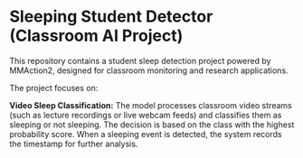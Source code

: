 # Sleeping Student Detector (Classroom AI Project)
This repository contains a student sleep detection project powered by MMAction2, designed for classroom monitoring and research applications.

The project focuses on:

**Video Sleep Classification:** The model processes classroom video streams (such as lecture recordings or live webcam feeds) and classifies them as sleeping or not sleeping. The decision is based on the class with the highest probability score. When a sleeping event is detected, the system records the timestamp for further analysis.


